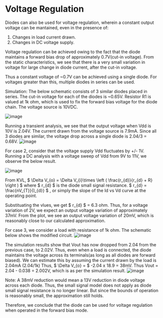 # Voltage Regulation

Diodes can also be used for voltage regulation, wherein a constant output voltage can be mantained, even in the presence of:
  1) Changes in load current drawn.
  2) Changes in DC voltage supply.

Voltage regulation can be achieved owing to the fact that the diode maintains a forward bias drop of approximately 0.7V(cut-in voltage).
From the static characteristics, we see that there is a very small variation in voltage for large change in diode current, after the cut-in voltage.

Thus a constant voltage of ~0.7V can be achieved using a single diode. For voltages greater than this, multiple diodes in series can be used.

Simulation:
The below schematic consists of 3 similar diodes placed in series.
The cut-in voltage for each of the diodes is ~0.65V.
Resistor R1 is valued at 1k ohm, which is used to fix the forward bias voltage for the diode chain.
The voltage source is 10VDC.

![image](https://github.com/prajwal-billawa/Analog-Circuit-Design/assets/46377316/84ca8097-f153-4df4-8e1a-f68b1656e5bc)

Running a transient analysis, we see that the output voltage when Vdd is 10V is 2.04V.
The current drawn from the voltage source is 7.9mA.
Since all 3 diodes are similar, the voltage drop across a single diode is 2.04/3 = 0.68V.
![image](https://github.com/prajwal-billawa/Analog-Circuit-Design/assets/46377316/95808aa5-4c0d-4154-b844-f7ec63fc5bcc)

For case 2, consider that the voltage supply Vdd fluctuates by +/- 1V.
Running a DC analysis with a voltage sweep of Vdd from 9V to 11V, we observe the below result.

![image](https://github.com/prajwal-billawa/Analog-Circuit-Design/assets/46377316/b52747fd-6e86-4f6a-8cb9-ad0353ad9b45)

From KVL, $ \Delta V_{o} = \Delta V_{i}\times \left ( \frac{r_{d}}{r_{d} + R} \right ) $
where $ r_{d} $ is the diode small signal resistance.
$ r_{d} = \frac{nV_{T}}{I_{d}} $ , or simply the slope of the Id vs Vd curve at the operating point.

Substituating the vlues, we get $ r_{d} $ = 6.3 ohm.
Thus, for a voltage variation of 2V, we expect an output voltage variation of approximately 37mV.
From the plot, we see an output voltage variation of 20mV, which is reasonably close to our calculated approximation.

For case 3, we consider a load with resistance of 1k ohm.
The schematic below shows the modified circuit.
![image](https://github.com/prajwal-billawa/Analog-Circuit-Design/assets/46377316/b876e0ba-676c-416e-9c7d-b684d462efee)

The simulation results show that Vout has now dropped from 2.04 from the previous case, to 2.02V. Thus, even when a load is connected, the diode maintains the voltage across its terminals(as long as all diodes are forward biased).
We can estimate this by assuming the current drawn by the load is 2.04mA (2.04/1k)
Thus, $ \Delta V_{o} = $ -2.04 x 18.9 = 38mV.
Thus Vout = 2.04 - 0.038 = 2.002V, which is as per the simulation result.
![image](https://github.com/prajwal-billawa/Analog-Circuit-Design/assets/46377316/e77e5013-1e31-43b1-8180-d27fc96b790d)

Note: A 38mV reduction would mean a 13V reduction in diode voltage across each diode. Thus, the small signal model does not apply as diode small signal resistance is no longer linear. But since the bounds of operation is reasonably small, the approximation still holds.

Therefore, we conclude that the diode can be used for voltage regulation when operated in the forward bias mode.

